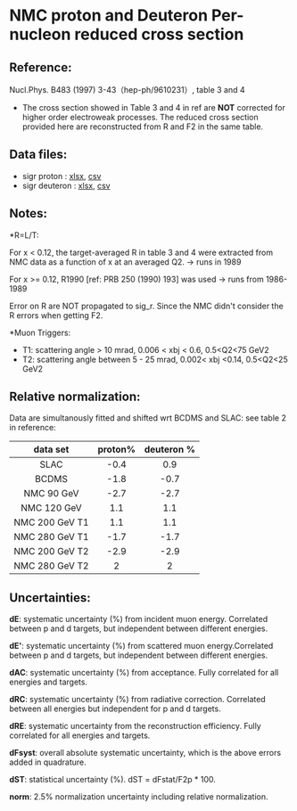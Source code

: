 # NMC proton and Deuteron Per-nucleon reduced cross section 

## Reference: 
Nucl.Phys. B483 (1997) 3-43（hep-ph/9610231）, table 3 and 4

* The cross section showed in Table 3 and 4 in ref are **NOT** corrected for higher order electroweak processes. The reduced cross section provided here are reconstructed from R and F2 in the same table.

## Data files: 
  * sigr  proton     : [xlsx](../data/dataframe/10022.xlsx), [csv](../data/dataframe/csv/10022.csv)   
  * sigr  deuteron   : [xlsx](../data/dataframe/10040.xlsx), [csv](../data/dataframe/csv/10040.csv)   

## Notes:
*R=L/T: 

  For x < 0.12, the target-averaged R in table 3 and 4 were extracted from NMC data as a function of x at an averaged Q2. -> runs in 1989
  
  For x >= 0.12, R1990 [ref: PRB 250 (1990) 193] was used -> runs from 1986-1989
  
  Error on R are NOT propagated to sig_r. Since the NMC didn't consider the R errors when getting F2.

*Muon Triggers:
  * T1: scattering angle > 10 mrad, 0.006 < xbj < 0.6, 0.5<Q2<75 GeV2
  * T2: scattering angle between 5 - 25 mrad, 0.002< xbj <0.14, 0.5<Q2<25 GeV2


## Relative normalization:
Data are simultanously fitted and shifted wrt BCDMS and SLAC: see table 2 in reference:

| data set | proton%  |  deuteron % |
| :--:     | :--:     |    :--:     |
| SLAC     | -0.4     |  0.9        |  
| BCDMS| -1.8|-0.7|
|NMC 90 GeV| -2.7|-2.7|
|NMC 120 GeV| 1.1|1.1|
|NMC 200 GeV T1| 1.1|1.1|
|NMC 280 GeV T1| -1.7|-1.7|
|NMC 200 GeV T2| -2.9|-2.9|
|NMC 280 GeV T2|2|2|




## Uncertainties:
__dE__:    systematic uncertainty (%) from incident muon energy. Correlated between p and d targets, but independent between different energies.

__dE'__:   systematic uncertainty (%) from scattered muon energy.Correlated between p and d targets, but independent between different energies.

__dAC__:   systematic uncertainty (%) from acceptance. Fully correlated for all energies and targets.

__dRC__:   systematic uncertainty (%) from radiative correction. Correlated between all energies but independent for p and d targets.

__dRE__:   systematic uncertainty from the reconstruction efficiency. Fully correlated for all energies and targets.

__dFsyst__: overall absolute systematic uncertainty, which is the above errors added in quadrature.

__dST__:   statistical uncertainty (%). dST = dFstat/F2p * 100.

__norm__:  2.5% normalization uncertainty including relative normalization.
